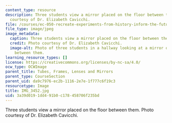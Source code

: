 ```yaml
---
content_type: resource
description: Three students view a mirror placed on the floor between them. Photo
  courtesy of Dr. Elizabeth Cavicchi.
file: /courses/ec-050-recreate-experiments-from-history-inform-the-future-from-the-past-galileo-january-iap-2010/3a39d0191dd491b0c178458706f235bd_IMG_3452.jpg
file_type: image/jpeg
image_metadata:
  caption: Three students view a mirror placed on the floor between them.
  credit: Photo courtesy of Dr. Elizabeth Cavicchi.
  image-alt: Photo of three students in a hallway looking at a mirror on the floor
    between them.
learning_resource_types: []
license: https://creativecommons.org/licenses/by-nc-sa/4.0/
ocw_type: OCWImage
parent_title: Tubes, Frames, Lenses and Mirrors
parent_type: CourseSection
parent_uid: da9c7976-ec2b-1116-2e7e-1f777c6f19c3
resourcetype: Image
title: IMG_3452.jpg
uid: 3a39d019-1dd4-91b0-c178-458706f235bd
---
```

Three students view a mirror placed on the floor between them. Photo courtesy of Dr. Elizabeth Cavicchi.